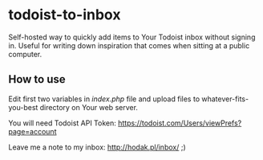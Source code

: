 todoist-to-inbox
================

Self-hosted way to quickly add items to Your Todoist inbox without signing in. Useful for writing down inspiration that comes when sitting at a public computer.

How to use
----------
Edit first two variables in *index.php* file and upload files to whatever-fits-you-best directory on Your web server.

You will need Todoist API Token: <https://todoist.com/Users/viewPrefs?page=account>

Leave me a note to my inbox: <http://hodak.pl/inbox/> ;)
